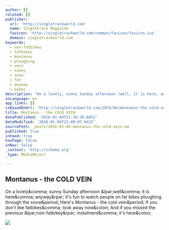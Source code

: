 ```yaml
---
author: []
related: []
publisher:
  url: 'http://singletrackworld.com'
  name: Singletrack Magazine
  favicon: 'http://singletrackworld.com/common/favicon/favicon.ico'
  domain: singletrackworld.com
keywords:
  - non-fatbikey
  - fatbikes
  - montanus
  - ploughing
  - vein
  - sunny
  - snow
  - fat
  - anyway
  - bikes
description: "On a lovely, sunny Sunday afternoon (well, it is here, anyway) it's fun to watch people on fat bikes ploughing through the snow. Here's Montanus - the cold vein. If you don't like fatbikes, look away now: And if you missed the previous (non-fatbikey) instalment, it's here:"
inLanguage: en
app_links: []
isBasedOnUrl: 'http://singletrackworld.com/2015/04/montanus-the-cold-vein/'
title: Montanus - the COLD VEIN
datePublished: '2016-01-04T21:10:30.885Z'
dateModified: '2016-01-04T21:09:07.842Z'
sourcePath: _posts/2016-01-04-montanus-the-cold-vein.md
published: true
inFeed: true
hasPage: false
inNav: false
_context: 'http://schema.org'
_type: MediaObject

---
```

<article style=""><h1>Montanus - the COLD VEIN</h1><p>On a lovely&amp;comma; sunny Sunday afternoon &amp;lpar;well&amp;comma; it is here&amp;comma; anyway&amp;rpar; it's fun to watch people on fat bikes ploughing through the snow&amp;period; Here's Montanus - the cold vein&amp;period; If you don't like fatbikes&amp;comma; look away now&amp;colon; And if you missed the previous &amp;lpar;non-fatbikey&amp;rpar; instalment&amp;comma; it's here&amp;colon;</p><img src="http://singletrackworld.com/wp-content/blogs.dir/1/files/2015/04/Screen-Shot-2015-04-26-at-14.20.44-1000x543.jpg" /></article>